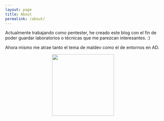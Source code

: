 ```yaml
---
layout: page
title: About
permalink: /about/
---
```


Actualmente trabajando como pentester, he creado este blog con el fin de poder guardar laboratorios o técnicas que me parezcan interesantes. :)

Ahora mismo me atrae tanto el tema de maldev como el de entornos en AD.

<center><img src="{{ site.baseurl }}/images/Hacker-Doge-meme-9.jpg" alt="" style="height:200px;" /></center>